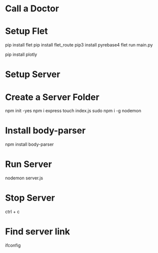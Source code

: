 # Call a Doctor
# Setup Flet
pip install flet
pip install flet_route
pip3 install pyrebase4
flet run main.py

pip install plotly


# Setup Server
# Create a Server Folder
npm init -yes
npm i express
touch index.js
sudo npm i -g nodemon

# Install body-parser
npm install body-parser


# Run Server
nodemon server.js


# Stop Server
ctrl + c


# Find server link
ifconfig
